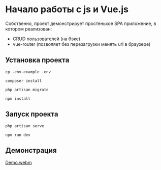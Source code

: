 # Начало работы с js и Vue.js
Собственно, проект демонстрирует простенькое SPA приложение, в котором реализован:
- CRUD пользователей (на бэке)
- vue-router (позволяет без перезагрузки менять url в браузере)
 
## Установка проекта

```cp .env.example .env```

```composer install```

```php artisan migrate```

```npm install```


## Запуск проекта

```php artisan serve```

```npm run dev```

## Демонстрация

[Demo.webm](https://user-images.githubusercontent.com/81085234/221411199-a7949d44-6674-483e-8dc4-83af99002489.webm)
